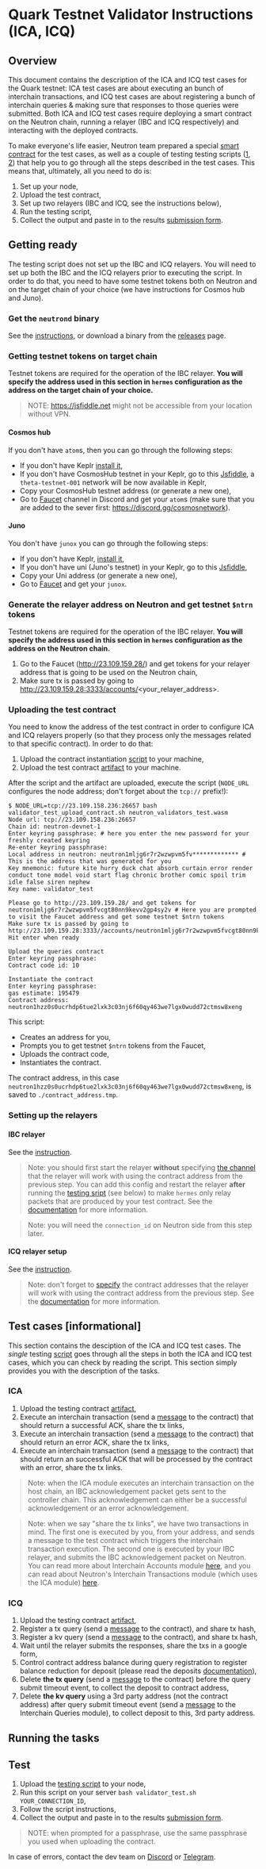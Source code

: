 # Quark Testnet Validator Instructions (ICA, ICQ)

## Overview

This document contains the description of the ICA and ICQ test cases for the Quark testnet: ICA test cases are about executing an bunch of interchain transactions, and ICQ test cases are about registering a bunch of interchain queries & making sure that responses to those queries were submitted. Both ICA and ICQ test cases require deploying a smart contract on the Neutron chain, running a relayer (IBC and ICQ respectively) and interacting with the deployed contracts.

To make everyone's life easier, Neutron team prepared a special [smart contract](https://github.com/neutron-org/neutron-contracts/tree/neutron_audit_oak_19_09_2022_fixes/contracts/neutron_validator_test) for the test cases, as well as a couple of testing testing scripts ([1](https://github.com/neutron-org/neutron-contracts/blob/neutron_audit_oak_19_09_2022_fixes/validator_test_upload_contract.sh), [2](https://github.com/neutron-org/neutron-contracts/blob/neutron_audit_oak_19_09_2022_fixes/validator_test.sh)) that help you to go through all the steps described in the test cases. This means that, ultimately, all you need to do is:

1. Set up your node,
2. Upload the test contract,
3. Set up two relayers (IBC and ICQ, see the instructions below),
4. Run the testing script,
5. Collect the output and paste in to the results [submission form](TODO).

## Getting ready

The testing script does not set up the IBC and ICQ relayers. You will need to set up both the IBC and the ICQ relayers prior to executing the script. In order to do that, you need to have some testnet tokens both on Neutron and on the target chain of your choice (we have instructions for Cosmos hub and Juno).

### Get the `neutrond` binary

See the [instructions](https://github.com/neutron-org/testnets/blob/main/quark/README.md#node-installation), or download a binary from the [releases](https://github.com/neutron-org/neutron/releases/tag/v0.1.0) page.

### Getting testnet tokens on target chain

Testnet tokens are required for the operation of the IBC relayer. **You will specify the address used in this section in `hermes` configuration as the address on the target chain of your choice.**

> NOTE: https://jsfiddle.net might not be accessible from your location without VPN.

#### Cosmos hub

If you don't have `atom`s, then you can go through the following steps:

- If you don't have Keplr [install it](https://www.keplr.app/),
- If you don't have  CosmosHub testnet in your Keplr, go to this [Jsfiddle](https://jsfiddle.net/kht96uvo/1/), a `theta-testnet-001` network will be now available in Keplr,
- Copy your CosmosHub testnet address (or generate a new one),
- Go to [Faucet](https://discord.com/channels/669268347736686612/953697793476821092) channel in Discord and get your `atom`s (make sure that you are added to the sever first: https://discord.gg/cosmosnetwork).

#### Juno

You don't have `junox` you can go through the following steps:

- If you don't have Keplr, [install it](https://www.keplr.app/),
- If you don't have uni (Juno's testnet) in your Keplr, go to this [Jsfiddle](https://jsfiddle.net/superatik/L6bys84z/1/),
- Copy your Uni address (or generate a new one),
- Go to [Faucet](https://faucet.roguenet.io/) and get your `junox`.

### Generate the relayer address on Neutron and get testnet `$ntrn` tokens

Testnet tokens are required for the operation of the IBC relayer. **You will specify the address used in this section in `hermes` configuration as the address on the Neutron chain.**

1. Go to the Faucet (http://23.109.159.28/) and get tokens for your relayer address that is going to be used on the Neutron chain,
2. Make sure tx is passed by going to http://23.109.159.28:3333/accounts/<your_relayer_address>.


### Uploading the test contract

You need to know the address of the test contract in order to configure ICA and ICQ relayers properly (so that they process only the messages related to that specific contract). In order to do that:

1. Upload the contract instantiation [script](https://github.com/neutron-org/neutron-contracts/blob/neutron_audit_oak_19_09_2022_fixes/validator_test_upload_contract.sh) to your machine,
2. Upload the test contract [artifact](https://github.com/neutron-org/neutron-contracts/raw/neutron_audit_oak_19_09_2022_fixes/artifacts/neutron_validators_test.wasm) to your machine.

After the script and the artifact are uploaded, execute the script (`NODE_URL` configures the node address; don't forget about the `tcp://` prefix!):

```
$ NODE_URL=tcp://23.109.158.236:26657 bash validator_test_upload_contract.sh neutron_validators_test.wasm
Node url: tcp://23.109.158.236:26657
Chain id: neutron-devnet-1
Enter keyring passphrase: # here you enter the new password for your freshly created keyring
Re-enter keyring passphrase:
Local address in neutron: neutron1mljg6r7r2wzwpvm5fv************* # This is the address that was generated for you
Key mnemonic: future kite hurry duck chat absorb curtain error render conduct tone model void start flag chronic brother comic spoil trim idle false siren nephew
Key name: validator_test

Please go to http://23.109.159.28/ and get tokens for neutron1mljg6r7r2wzwpvm5fvcgt80nn9kevv2gp4sy2v # Here you are prompted to visit the Faucet address and get some testnet $ntrn tokens
Make sure tx is passed by going to http://23.109.159.28:3333//accounts/neutron1mljg6r7r2wzwpvm5fvcgt80nn9kevv2gp4sy2v
Hit enter when ready

Upload the queries contract
Enter keyring passphrase:
Contract code id: 10

Instantiate the contract
Enter keyring passphrase:
gas estimate: 195479
Contract address: neutron1hzz0s0ucrhdp6tue2lxk3c03nj6f60qy463we7lgx0wudd72ctmsw8xeng
```
This script:
* Creates an address for you,
* Prompts you to get testnet `$ntrn` tokens from the Faucet,
* Uploads the contract code,
* Instantiates the contract.

The contract address, in this case `neutron1hzz0s0ucrhdp6tue2lxk3c03nj6f60qy463we7lgx0wudd72ctmsw8xeng`, is saved to `./contract_address.tmp`.

### Setting up the relayers

#### IBC relayer

See the [instruction](https://github.com/neutron-org/testnets/blob/main/quark/ibc-relayer/instruction.md).

> Note: you should first start the relayer **without** specifying [the channel](https://github.com/neutron-org/testnets/blob/main/quark/ibc-relayer/config.toml#L163-L165) that the relayer will work with using the contract address from the previous step. You can add this config and restart the relayer **after** running the [testing sript](https://github.com/neutron-org/neutron-contracts/blob/neutron_audit_oak_19_09_2022_fixes/validator_test.sh) (see below) to make `hermes` only relay packets that are produced by your test contract. See the [documentation](https://docs.neutron.org/neutron/interchain-txs/overview#relaying) for more information.

> Note: you will need the `connection_id` on Neutron side from this step later.

#### ICQ relayer setup 

See the [instruction](https://github.com/neutron-org/testnets/blob/main/quark/icq-relayer/README.md).

> Note: don't forget to [specify](TODO) the contract addresses that the relayer will work with using the contract address from the previous step. See the [documentation](https://docs.neutron.org/relaying/icq-relayer#relayer-application-settings) for more information.

## Test cases [informational]

This section contains the desciption of the ICA and ICQ test cases. The *single* testing [script](https://github.com/neutron-org/neutron-contracts/blob/neutron_audit_oak_19_09_2022_fixes/validator_test.sh) goes through all the steps in both the ICA and ICQ test cases, which you can check by reading the script. This section simply provides you with the description of the tasks.

### ICA

1. Upload the testing contract [artifact](https://github.com/neutron-org/neutron-contracts/blob/neutron_audit_oak_19_09_2022_fixes/artifacts/neutron_validators_test.wasm),
2. Execute an interchain transaction (send a [message](TODO) to the contract) that should return a successful ACK, share the tx links,
3. Execute an interchain transaction (send a [message](TODO) to the contract) that should return an error ACK, share the tx links,
4. Execute an interchain transaction (send a [message](TODO) to the contract) that should return an successful ACK that will be processed by the contract with an error, share the tx links.

> Note: when the ICA module executes an interchain transaction on the host chain, an IBC acknowledgement packet gets sent to the controller chain. This acknowledgement can either be a successful acknowledgement or an error acknowledgement. 

> Note: when we say "share the tx links", we have two transactions in mind. The first one is executed by you, from your address, and sends a message to the test contract which triggers the interchain transaction execution. The second one is executed by your IBC relayer, and submits the IBC acknowledgement packet on Neutron. You can read more about Interchain Accounts module [here](https://ibc.cosmos.network/main/apps/interchain-accounts/overview.html), and you can read about Neutron's Interchain Transactions module (which uses the ICA module) [here](https://docs.neutron.org/neutron/interchain-txs/overview).

### ICQ

1. Upload the testing contract [artifact](https://github.com/neutron-org/neutron-contracts/blob/neutron_audit_oak_19_09_2022_fixes/artifacts/neutron_validators_test.wasm),
2. Register a tx query (send a [message](TODO) to the contract), and share tx hash,
3. Register a kv query (send a [message](TODO) to the contract), and share tx hash,
4. Wait until the relayer submits the responses, share the txs in a google form,
5. Control contract address balance during query registration to register balance reduction for deposit (please read the deposits [documentation](https://docs.neutron.org/neutron/interchain-queries/overview#query-creation-deposit)),
6. Delete **the tx query** (send a [message](TODO) to the contract) before the query submit timeout event, to collect the deposit to contract address,
7. Delete **the kv query** using a 3rd party address (not the contract address) after query submit timeout event (send a [message](TODO) to the Interchain Queries module), to collect deposit to this, 3rd party address.

## Running the tasks

## Test

1. Upload the [testing script](https://github.com/neutron-org/neutron-contracts/blob/neutron_audit_oak_19_09_2022_fixes/validator_test.sh) to your node,
2. Run this script on your server `bash validator_test.sh YOUR_CONNECTION_ID`,
3. Follow the script instructions,
4. Collect the output and paste in to the results [submission form](TODO).

> NOTE: when prompted for a passphrase, use the same passphrase you used when uploading the contract.

In case of errors, contact the dev team on [Discord](https://discord.com/channels/986573321023942708/1030044052529352724) or [Telegram](https://t.me/neutron_community).

